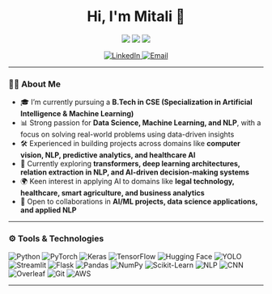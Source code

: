 <h1 align="center">Hi, I'm Mitali 👋</h1>

<p align="center">
  <img src="https://img.shields.io/badge/B.Tech-CSE(AI%20%26%20ML)-red?style=flat-square" />
  <img src="https://img.shields.io/badge/AI%2FML-Enthusiast-orange?style=flat-square" />
  <img src="https://img.shields.io/badge/Projects%20in-Deep%20Learning,%20NLP,%20Data%20Science-pink?style=flat-square" />
</p>

<p align="center">
  <a href="https://www.linkedin.com/in/mitali-rawat-2584a8250">
    <img src="https://img.shields.io/badge/LinkedIn-Mitali-blue?logo=linkedin&style=flat-square" alt="LinkedIn" />
  </a>
  <a href="mailto:mitalirawat203@gmail.com">
    <img src="https://img.shields.io/badge/Email-mitalirawat203@gmail.com-darkgreen?style=flat-square" alt="Email" />
  </a>
</p>

---

### 👩‍💻 About Me

- 🎓 I’m currently pursuing a **B.Tech in CSE (Specialization in Artificial Intelligence & Machine Learning)**
- 📊 Strong passion for **Data Science, Machine Learning, and NLP**, with a focus on solving real-world problems using data-driven insights  
- 🛠️ Experienced in building projects across domains like **computer vision, NLP, predictive analytics, and healthcare AI**  
- 🌱 Currently exploring **transformers, deep learning architectures, relation extraction in NLP, and AI-driven decision-making systems**  
- 🌍 Keen interest in applying AI to domains like **legal technology, healthcare, smart agriculture, and business analytics**  
- 🤝 Open to collaborations in **AI/ML projects, data science applications, and applied NLP**  

---

### ⚙️ Tools & Technologies

![Python](https://img.shields.io/badge/-Python-333333?style=flat-square&logo=python)
![PyTorch](https://img.shields.io/badge/-PyTorch-333333?style=flat-square&logo=pytorch)
![Keras](https://img.shields.io/badge/-Keras-333333?style=flat-square&logo=keras)
![TensorFlow](https://img.shields.io/badge/-TensorFlow-333333?style=flat-square&logo=tensorflow)
![Hugging Face](https://img.shields.io/badge/-Hugging%20Face-333333?style=flat-square&logo=huggingface)
![YOLO](https://img.shields.io/badge/-YOLO-333333?style=flat-square&logo=yolo)
![Streamlit](https://img.shields.io/badge/-Streamlit-333333?style=flat-square&logo=streamlit)
![Flask](https://img.shields.io/badge/-Flask-333333?style=flat-square&logo=flask)
![Pandas](https://img.shields.io/badge/-Pandas-333333?style=flat-square&logo=pandas)
![NumPy](https://img.shields.io/badge/-NumPy-333333?style=flat-square&logo=numpy)
![Scikit-Learn](https://img.shields.io/badge/-ScikitLearn-333333?style=flat-square&logo=scikit-learn)
![NLP](https://img.shields.io/badge/-NLP-333333?style=flat-square&logo=nlp)
![CNN](https://img.shields.io/badge/-CNN-333333?style=flat-square&logo=neural-networks)
![Overleaf](https://img.shields.io/badge/-Overleaf-333333?style=flat-square&logo=overleaf)
![Git](https://img.shields.io/badge/-Git-333333?style=flat-square&logo=git)
![AWS](https://img.shields.io/badge/-AWS-333333?style=flat-square&logo=amazon)

---

